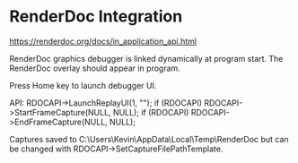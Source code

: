 # RenderDoc Integration

https://renderdoc.org/docs/in_application_api.html

RenderDoc graphics debugger is linked dynamically at program start. The RenderDoc overlay should appear in program. 

Press Home key to launch debugger UI.

API:
    RDOCAPI->LaunchReplayUI(1, "");
    if (RDOCAPI) RDOCAPI->StartFrameCapture(NULL, NULL);
    if (RDOCAPI) RDOCAPI->EndFrameCapture(NULL, NULL);

Captures saved to C:\Users\Kevin\AppData\Local\Temp\RenderDoc but can be changed with RDOCAPI->SetCaptureFilePathTemplate.
